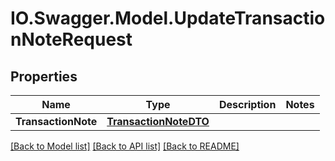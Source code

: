 # IO.Swagger.Model.UpdateTransactionNoteRequest
## Properties

Name | Type | Description | Notes
------------ | ------------- | ------------- | -------------
**TransactionNote** | [**TransactionNoteDTO**](TransactionNoteDTO.md) |  | 

[[Back to Model list]](../README.md#documentation-for-models) [[Back to API list]](../README.md#documentation-for-api-endpoints) [[Back to README]](../README.md)

